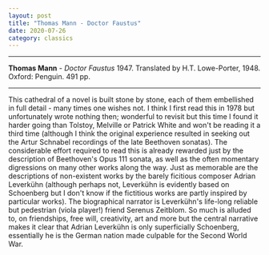 ```yaml
---
layout: post
title: "Thomas Mann - Doctor Faustus"
date: 2020-07-26
category: classics
---
```



***
<b>Thomas Mann</b> - _Doctor Faustus_ 1947. Translated by H.T. Lowe-Porter, 1948. Oxford: Penguin. 491 pp.

***

<img align="right" src="https://i.pinimg.com/originals/03/14/83/031483d88f5f7325c781885f52afe3c6.jpg" alt=""> 
This cathedral of a novel is built stone by stone, each of them embellished in full detail - many times one wishes not.  I think I first read this in 1978 but unfortunately wrote nothing then; wonderful to revisit but this time I found it harder going than Tolstoy, Melville or Patrick White and won't be reading it a third time (although I think the original experience resulted in seeking out the Artur Schnabel recordings of the late Beethoven sonatas).  The considerable effort required to read this is already rewarded just by the description of Beethoven's Opus 111 sonata, as well as the often momentary digressions on many other works along the way.  Just as memorable are the descriptions of non-existent works by the barely ficitious composer Adrian Leverkühn (although perhaps not, Leverkühn is evidently based on Schoenberg but I don't know if the fictitious works are partly inspired by particular works). The biographical narrator is Leverkühn's life-long reliable but pedestrian (viola player!) friend Serenus Zeitblom.  So much is alluded to, on friendships, free will, creativity, art and more but the central narrative makes it clear that Adrian Leverkühn is only superficially Schoenberg, essentially he is the German  nation made culpable for the Second World War.    

